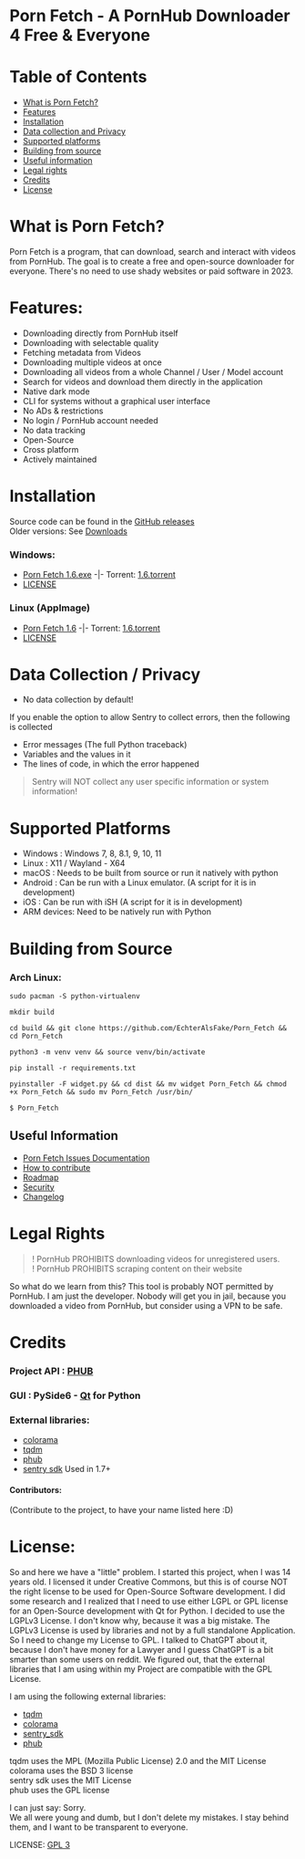 # Porn Fetch - A PornHub Downloader 4 Free & Everyone

# Table of Contents

- [What is Porn Fetch?](#what-is-porn-fetch)<br>
- [Features](#features)
- [Installation](#installation)
- [Data collection and Privacy](#data-collection--privacy)
- [Supported platforms](#supported-platforms)
- [Building from source](#building-from-source)
- [Useful information](#useful-information)
- [Legal rights](#lgeal-rights)
- [Credits](#credits)
- [License](#license)

# What is Porn Fetch?

Porn Fetch is a program, that can download, search and interact with videos from PornHub.
The goal is to create a free and open-source downloader for everyone. 
There's no need to use shady websites or paid software in 2023.

# Features:

* Downloading directly from PornHub itself
* Downloading with selectable quality
* Fetching metadata from Videos
* Downloading multiple videos at once
* Downloading all videos from a whole Channel / User / Model account
* Search for videos and download them directly in the application
* Native dark mode
* CLI for systems without a graphical user interface
* No ADs & restrictions
* No login / PornHub account needed
* No data tracking
* Open-Source
* Cross platform
* Actively maintained

# Installation

Source code can be found in the [GitHub releases](https://github.com/EchterAlsFake/Porn_Fetch/releases)
<br>Older versions: See [Downloads](https://github.com/EchterAlsFake/Porn_Fetch/blob/master/README/DOWNLOADS.md)


### Windows:


* [Porn Fetch 1.6.exe](https://drive.google.com/uc?export=download&id=1Ok4iHIBOFlTa0hXifLql0TRy-8JwC39D) -|- Torrent: [1.6.torrent](https://drive.google.com/uc?export=download&id=1BPjfmqEiqmEdAXmsRV2KUktS6GOc8_DK)
* [LICENSE](https://drive.google.com/uc?export=download&id=1V5pgayZB9_cv7nlon55r80-hMKiAwWC2) 

### Linux (AppImage)

* [Porn Fetch 1.6](https://drive.google.com/uc?export=download&id=1JMqEIhdLwHtB2c34qZpVDUv1fkIsGE3l) -|- Torrent: [1.6.torrent](https://drive.google.com/uc?export=download&id=1_taHgEy74raRPxKNpNLcm9h4nAtEKDSn)
* [LICENSE](https://drive.google.com/uc?export=download&id=1V5pgayZB9_cv7nlon55r80-hMKiAwWC2)

# Data Collection / Privacy

- No data collection by default!

If you enable the option to allow Sentry to collect errors, then the following is collected

- Error messages (The full Python traceback)
- Variables and the values in it
- The lines of code, in which the error happened

> Sentry will NOT collect any user specific information or system information!


# Supported Platforms

* Windows : Windows 7, 8, 8.1, 9, 10, 11
* Linux   : X11 / Wayland - X64 
* macOS   : Needs to be built from source or run it natively with python
* Android : Can be run with a Linux emulator. (A script for it is in development)
* iOS     : Can be run with iSH  (A script for it is in development) 
* ARM devices: Need to be natively run with Python
# Building from Source

### Arch Linux:

``` 
sudo pacman -S python-virtualenv
```
```
mkdir build
```
```
cd build && git clone https://github.com/EchterAlsFake/Porn_Fetch && cd Porn_Fetch
```
```
python3 -m venv venv && source venv/bin/activate
```
```
pip install -r requirements.txt
```
```
pyinstaller -F widget.py && cd dist && mv widget Porn_Fetch && chmod +x Porn_Fetch && sudo mv Porn_Fetch /usr/bin/
```
```
$ Porn_Fetch
```



## Useful Information


- [Porn Fetch Issues Documentation](https://github.com/EchterAlsFake/Porn_Fetch/blob/master/README/ISSUES.md)
- [How to contribute](https://github.com/EchterAlsFake/Porn_Fetch/blob/master/README/CONTRIBUTING.md)
- [Roadmap](https://github.com/EchterAlsFake/Porn_Fetch/blob/master/README/ROADMAP.md)
- [Security](https://github.com/EchterAlsFake/Porn_Fetch/blob/master/README/SECURITY.md)
- [Changelog](https://github.com/EchterAlsFake/Porn_Fetch/blob/master/README/CHANGELOG.md)

# Legal Rights

> ! PornHub PROHIBITS downloading videos for unregistered users. <br>
> ! PornHub PROHIBITS scraping content on their website

So what do we learn from this?  This tool is probably NOT permitted by PornHub.
I am just the developer. Nobody will get you in jail, because you downloaded a video from PornHub, but
consider using a VPN to be safe.

# Credits

### Project API : [PHUB](https://github.com/Egsagon/PHUB)
### GUI : PySide6 - [Qt](https://qt.io) for Python
### External libraries:
* [colorama](https://github.com/tartley/colorama)
* [tqdm](https://github.com/tqdm/tqdm)
* [phub](https://github.com/Egsagon/PHUB)
* [sentry sdk](https://github.com/getsentry/sentry-python) Used in 1.7+ 

#### Contributors:

(Contribute to the project, to have your name listed here :D)

# License:

So and here we have a "little" problem. I started this project, when I was 14 years old.
I licensed it under Creative Commons, but this is of course NOT the right license to be used for Open-Source Software development.
I did some research and I realized that I need to use either LGPL or GPL license for an Open-Source development with Qt for Python.
I decided to use the LGPLv3 License. I don't know why, because it was a big mistake. The LGPLv3 License is used by libraries and not
by a full standalone Application. So I need to change my License to GPL. I talked to ChatGPT about it, because I don't have
money for a Lawyer and I guess ChatGPT is a bit smarter than some users on reddit. We figured out, that the external libraries that I am using
within my Project are compatible with the GPL License. 

I am using the following external libraries:

* [tqdm](https://github.com/tqdm/tqdm)
* [colorama](https://github.com/tartley/colorama)
* [sentry_sdk](https://github.com/getsentry/sentry-python)
* [phub](https://github.com/Egsagon/PHUB/blob/master/LICENSE)

tqdm uses the  MPL (Mozilla Public License) 2.0 and the MIT License <br>
colorama uses the BSD 3 license <br>
sentry sdk uses the MIT License <br>
phub uses the GPL license<br>

I can just say: Sorry. <br>
We all were young and dumb, but I don't delete my mistakes. I stay behind them, and I want to be transparent to everyone.


LICENSE: [GPL 3](https://www.gnu.org/licenses/gpl-3.0.en.html)

